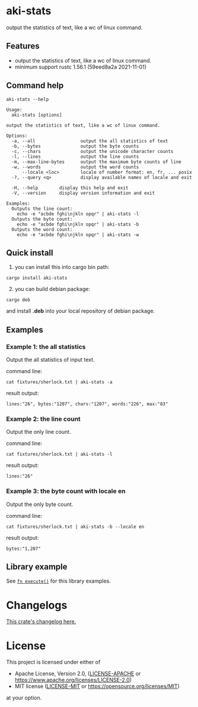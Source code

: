 # aki-stats

output the statistics of text, like a wc of linux command.

## Features

- output the statistics of text, like a wc of linux command.
- minimum support rustc 1.56.1 (59eed8a2a 2021-11-01)

## Command help

```
aki-stats --help
```

```
Usage:
  aki-stats [options]

output the statistics of text, like a wc of linux command.

Options:
  -a, --all                 output the all statistics of text
  -b, --bytes               output the byte counts
  -c, --chars               output the unicode character counts
  -l, --lines               output the line counts
  -m, --max-line-bytes      output the maximum byte counts of line
  -w, --words               output the word counts
      --locale <loc>        locale of number format: en, fr, ... posix
  -?, --query <q>           display available names of locale and exit

  -H, --help        display this help and exit
  -V, --version     display version information and exit

Examples:
  Outputs the line count:
    echo -e "acbde fghi\njkln opqr" | aki-stats -l
  Outputs the byte count:
    echo -e "acbde fghi\njkln opqr" | aki-stats -b
  Outputs the word count:
    echo -e "acbde fghi\njkln opqr" | aki-stats -w
```

## Quick install

1. you can install this into cargo bin path:

```
cargo install aki-stats
```

2. you can build debian package:

```
cargo deb
```

and install **.deb** into your local repository of debian package.

## Examples

### Example 1: the all statistics

Output the all statistics of input text.

command line:
```
cat fixtures/sherlock.txt | aki-stats -a
```

result output:
```
lines:"26", bytes:"1207", chars:"1207", words:"226", max:"83"
```

### Example 2: the line count

Output the only line count.

command line:
```
cat fixtures/sherlock.txt | aki-stats -l
```

result output:
```
lines:"26"
```

### Example 3: the byte count with locale en

Output the only byte count.

command line:
```
cat fixtures/sherlock.txt | aki-stats -b --locale en
```

result output:
```
bytes:"1,207"
```

## Library example

See [`fn execute()`] for this library examples.

[`fn execute()`]: crate::execute

# Changelogs

[This crate's changelog here.](https://github.com/aki-akaguma/aki-stats/blob/main/CHANGELOG.md)

# License

This project is licensed under either of

 * Apache License, Version 2.0, ([LICENSE-APACHE](LICENSE-APACHE) or
   https://www.apache.org/licenses/LICENSE-2.0)
 * MIT license ([LICENSE-MIT](LICENSE-MIT) or
   https://opensource.org/licenses/MIT)

at your option.

